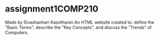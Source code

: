 # assignment1COMP210
Made by Sivashanhari Kasotharan
An HTML website created to: define the "Basic Terms", describe the "Key Concepts", and discuss the "Trends" of Computers.
